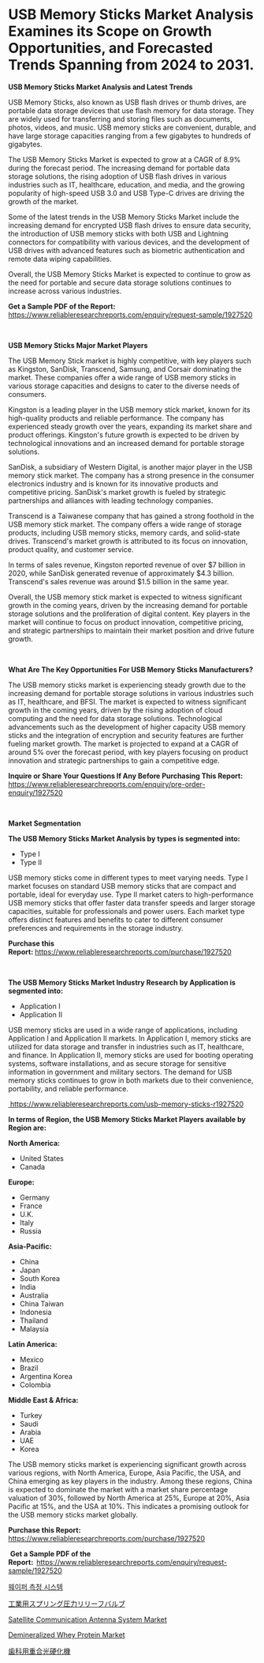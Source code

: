 <p><h1>USB Memory Sticks Market Analysis Examines its Scope on Growth Opportunities, and Forecasted Trends Spanning from 2024 to 2031.</h1></p><p><strong>USB Memory Sticks Market Analysis and Latest Trends</strong></p>
<p><p>USB Memory Sticks, also known as USB flash drives or thumb drives, are portable data storage devices that use flash memory for data storage. They are widely used for transferring and storing files such as documents, photos, videos, and music. USB memory sticks are convenient, durable, and have large storage capacities ranging from a few gigabytes to hundreds of gigabytes.</p><p>The USB Memory Sticks Market is expected to grow at a CAGR of 8.9% during the forecast period. The increasing demand for portable data storage solutions, the rising adoption of USB flash drives in various industries such as IT, healthcare, education, and media, and the growing popularity of high-speed USB 3.0 and USB Type-C drives are driving the growth of the market.</p><p>Some of the latest trends in the USB Memory Sticks Market include the increasing demand for encrypted USB flash drives to ensure data security, the introduction of USB memory sticks with both USB and Lightning connectors for compatibility with various devices, and the development of USB drives with advanced features such as biometric authentication and remote data wiping capabilities.</p><p>Overall, the USB Memory Sticks Market is expected to continue to grow as the need for portable and secure data storage solutions continues to increase across various industries.</p></p>
<p><strong>Get a Sample PDF of the Report:&nbsp;</strong> <a href="https://www.reliableresearchreports.com/enquiry/request-sample/1927520">https://www.reliableresearchreports.com/enquiry/request-sample/1927520</a></p>
<p>&nbsp;</p>
<p><strong>USB Memory Sticks Major Market Players</strong></p>
<p><p>The USB Memory Stick market is highly competitive, with key players such as Kingston, SanDisk, Transcend, Samsung, and Corsair dominating the market. These companies offer a wide range of USB memory sticks in various storage capacities and designs to cater to the diverse needs of consumers.</p><p>Kingston is a leading player in the USB memory stick market, known for its high-quality products and reliable performance. The company has experienced steady growth over the years, expanding its market share and product offerings. Kingston's future growth is expected to be driven by technological innovations and an increased demand for portable storage solutions.</p><p>SanDisk, a subsidiary of Western Digital, is another major player in the USB memory stick market. The company has a strong presence in the consumer electronics industry and is known for its innovative products and competitive pricing. SanDisk's market growth is fueled by strategic partnerships and alliances with leading technology companies.</p><p>Transcend is a Taiwanese company that has gained a strong foothold in the USB memory stick market. The company offers a wide range of storage products, including USB memory sticks, memory cards, and solid-state drives. Transcend's market growth is attributed to its focus on innovation, product quality, and customer service.</p><p>In terms of sales revenue, Kingston reported revenue of over $7 billion in 2020, while SanDisk generated revenue of approximately $4.3 billion. Transcend's sales revenue was around $1.5 billion in the same year.</p><p>Overall, the USB memory stick market is expected to witness significant growth in the coming years, driven by the increasing demand for portable storage solutions and the proliferation of digital content. Key players in the market will continue to focus on product innovation, competitive pricing, and strategic partnerships to maintain their market position and drive future growth.</p></p>
<p>&nbsp;</p>
<p><strong>What Are The Key Opportunities For USB Memory Sticks Manufacturers?</strong></p>
<p><p>The USB memory sticks market is experiencing steady growth due to the increasing demand for portable storage solutions in various industries such as IT, healthcare, and BFSI. The market is expected to witness significant growth in the coming years, driven by the rising adoption of cloud computing and the need for data storage solutions. Technological advancements such as the development of higher capacity USB memory sticks and the integration of encryption and security features are further fueling market growth. The market is projected to expand at a CAGR of around 5% over the forecast period, with key players focusing on product innovation and strategic partnerships to gain a competitive edge.</p></p>
<p><strong>Inquire or Share Your Questions If Any Before Purchasing This Report:</strong> <a href="https://www.reliableresearchreports.com/enquiry/pre-order-enquiry/1927520">https://www.reliableresearchreports.com/enquiry/pre-order-enquiry/1927520</a></p>
<p>&nbsp;</p>
<p><strong>Market Segmentation</strong></p>
<p><strong>The USB Memory Sticks Market Analysis by types is segmented into:</strong></p>
<p><ul><li>Type I</li><li>Type II</li></ul></p>
<p><p>USB memory sticks come in different types to meet varying needs. Type I market focuses on standard USB memory sticks that are compact and portable, ideal for everyday use. Type II market caters to high-performance USB memory sticks that offer faster data transfer speeds and larger storage capacities, suitable for professionals and power users. Each market type offers distinct features and benefits to cater to different consumer preferences and requirements in the storage industry.</p></p>
<p><strong>Purchase this Report:&nbsp;</strong><a href="https://www.reliableresearchreports.com/purchase/1927520">https://www.reliableresearchreports.com/purchase/1927520</a></p>
<p>&nbsp;</p>
<p><strong>The USB Memory Sticks Market Industry Research by Application is segmented into:</strong></p>
<p><ul><li>Application I</li><li>Application II</li></ul></p>
<p><p>USB memory sticks are used in a wide range of applications, including Application I and Application II markets. In Application I, memory sticks are utilized for data storage and transfer in industries such as IT, healthcare, and finance. In Application II, memory sticks are used for booting operating systems, software installations, and as secure storage for sensitive information in government and military sectors. The demand for USB memory sticks continues to grow in both markets due to their convenience, portability, and reliable performance.</p></p>
<p><a href="https://www.reliableresearchreports.com/usb-memory-sticks-r1927520">&nbsp;https://www.reliableresearchreports.com/usb-memory-sticks-r1927520</a></p>
<p><strong>In terms of Region, the USB Memory Sticks Market Players available by Region are:</strong></p>
<p>
    <p> <strong> North America: </strong>
        <ul>
            <li>United States</li>
            <li>Canada</li>
        </ul>
        </p> 
    <p> <strong> Europe: </strong>
        <ul>
            <li>Germany</li>
            <li>France</li>
            <li>U.K.</li>
            <li>Italy</li>
            <li>Russia</li>
        </ul>
        </p> 
    <p> <strong> Asia-Pacific: </strong>
        <ul>
            <li>China</li>
            <li>Japan</li>
            <li>South Korea</li>
            <li>India</li>
            <li>Australia</li>
            <li>China Taiwan</li>
            <li>Indonesia</li>
            <li>Thailand</li>
            <li>Malaysia</li>
        </ul>
        </p> 
    <p> <strong> Latin America: </strong>
        <ul>
            <li>Mexico</li>
            <li>Brazil</li>
            <li>Argentina Korea</li>
            <li>Colombia</li>
        </ul>
        </p> 
    <p> <strong> Middle East & Africa: </strong>
        <ul>
            <li>Turkey</li>
            <li>Saudi</li>
            <li>Arabia</li>
            <li>UAE</li>
            <li>Korea</li>
        </ul>
    </p>
    </p>
<p><p>The USB memory sticks market is experiencing significant growth across various regions, with North America, Europe, Asia Pacific, the USA, and China emerging as key players in the industry. Among these regions, China is expected to dominate the market with a market share percentage valuation of 30%, followed by North America at 25%, Europe at 20%, Asia Pacific at 15%, and the USA at 10%. This indicates a promising outlook for the USB memory sticks market globally.</p></p>
<p><strong>Purchase this Report: </strong><a href="https://www.reliableresearchreports.com/purchase/1927520">https://www.reliableresearchreports.com/purchase/1927520</a></p>
<p>&nbsp;<strong>Get a Sample PDF of the Report:&nbsp;&nbsp;</strong><a href="https://www.reliableresearchreports.com/enquiry/request-sample/1927520">https://www.reliableresearchreports.com/enquiry/request-sample/1927520</a></p>
<p><strong></strong></p>
<p><p><a href="https://medium.com/@mdemon697/%EC%99%80%ED%8D%BC-%EC%B8%A1%EC%A0%95-%EC%8B%9C%EC%8A%A4%ED%85%9C-%EC%8B%9C%EC%9E%A5-%EC%A0%90%EC%9C%A0%EC%9C%A8-%EB%B0%8F-%EC%83%88%EB%A1%9C%EC%9A%B4-%ED%8A%B8%EB%A0%8C%EB%93%9C-%EB%B6%84%EC%84%9D-%EA%B7%B8-%EC%A2%85%EB%A5%98-%EC%9D%91%EC%9A%A9-%EC%B5%9C%EC%A2%85-%EC%82%AC%EC%9A%A9-%EB%B0%8F-2024%EB%85%84%EB%B6%80%ED%84%B0-2031%EB%85%84%EA%B9%8C%EC%A7%80%EC%9D%98-%EC%98%88%EC%B8%A1%EC%9D%84-%ED%86%B5%ED%95%B4-f10d5cf4b51c">웨이퍼 측정 시스템</a></p><p><a href="https://github.com/nxboeu02965442/Market-Research-Report-List-2/blob/main/6822167116576.md">工業用スプリング圧力リリーフバルブ</a></p><p><a href="https://github.com/FassouRP/Market-Research-Report-List-5/blob/main/satellite-communication-antenna-system-market.md">Satellite Communication Antenna System Market</a></p><p><a href="https://issuu.com/reportprime-2/docs/demineralized-whey-protein-market-size-2030.pptx">Demineralized Whey Protein Market</a></p><p><a href="https://github.com/SimeonBode1/Market-Research-Report-List-1/blob/main/2765468116575.md">歯科用重合光硬化機</a></p></p>
